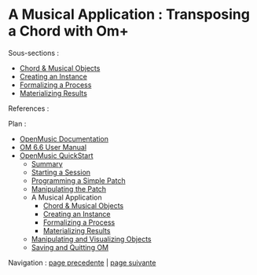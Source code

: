 # A Musical Application : Transposing a Chord with Om+

Sous-sections :

  * [Chord & Musical Objects](4aApplication)
  * [Creating an Instance](4bApplication)
  * [Formalizing a Process](4cApplication)
  * [Materializing Results](4dApplication)

References :

Plan :

  * [OpenMusic Documentation](OM-Documentation)
  * [OM 6.6 User Manual](OM-User-Manual)
  * [OpenMusic QuickStart](QuickStart-Chapters)
    * [Summary](Intro_1)
    * [Starting a Session](1_StartSession)
    * [Programming a Simple Patch](2_progpatch)
    * [Manipulating the Patch](3ManipPatch)
    * A Musical Application
      * [Chord & Musical Objects](4aApplication)
      * [Creating an Instance](4bApplication)
      * [Formalizing a Process](4cApplication)
      * [Materializing Results](4dApplication)
    * [Manipulating and Visualizing Objects](5_CompletEdition)
    * [Saving and Quitting OM](6_Quit)

Navigation : [page precedente](3ManipPatch "page précédente\(Manipulating
the Patch\)") | [page suivante](4aApplication "page suivante\(Chord &
Musical Objects\)")

